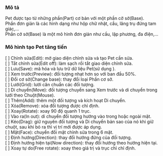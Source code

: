 ### Mô tả
Pet được tạo từ những phần(Part) cơ bản với một phần cở sở(Base).\
Phần đơn giản là các hình dạng như hộp chữ nhật, cầu, lăng trụ đứng tam giác,...\
Phần cở sở(Base) là một mô hình đơn giản như cầu, lập phương, đa điện,...
### Mô hình tạo Pet tăng tiến
[ ] Chỉnh sửa(Edit): mở giao diện chỉnh sửa và tạo Pet cần sửa.\
[ ] Tắt chỉnh sửa(Edit off): làm sạch rồi tắt giao diện chỉnh sửa.\
[ ] Lưu(Save): mã hóa và lưu trữ dữ liệu Pet(sử dụng ).\
[ ] Xem trước(Preview): đối tượng nhạt hơn so với ban đầu 50%.\
[ ] Đổi cơ sở(Change base): thay đổi loại Phần cơ sở.\
[ ] Lưới(Grid): lưới căn chuẩn các đối tượng.\
[ ] Di chuyển(Move): đối tượng chuyển sang Xem trước và di chuyển trong lưới theo Chuột(Mouse).\
[ ] Thêm(Add): thêm một đối tượng và kích hoạt Di chuyển.\
[ ] Xóa(Remove): xóa đối tượng được chỉ định.\
[ ] Xoay(Rotate): xoay 90 độ quanh 1 trục.\
[ ] Vào ra(In out): di chuyển đối tượng hướng vào trong hoặc ngoài mặt.\
[ ] Kéo(Drag): giữ nguyên đối tượng và Di chuyển bản sao của nó khi giữ chuột, sau khi bỏ ra thì vị trí mới được áp dụng.\
[ ] Mặt(Face): chuyển đổi mặt chỉnh sửa trong 6 mặt.\
[ ] Định hướng(Direction): thay đổi hướng đứng của đối tượng.\
[ ] Định hướng hiện tại(Now direction): thay đổi hướng theo hướng hiện tại.\
[ ] Xoay tự do(Free rotate): xoay theo giá trị và trục chỉ chỉ định.
